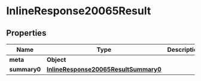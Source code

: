 # InlineResponse20065Result

## Properties
Name | Type | Description | Notes
------------ | ------------- | ------------- | -------------
**meta** | **Object** |  | 
**summary0** | [**InlineResponse20065ResultSummary0**](InlineResponse20065ResultSummary0.md) |  | 
